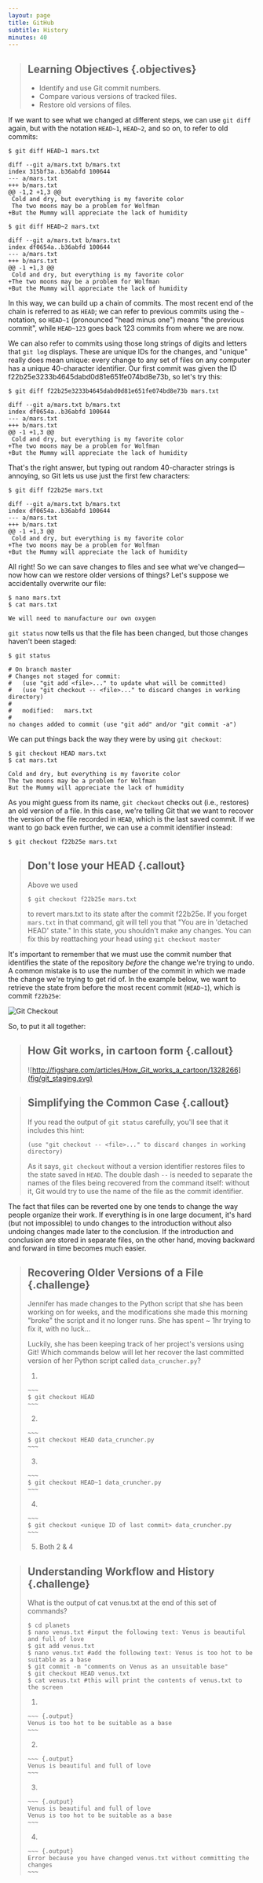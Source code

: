 ```yaml
---
layout: page
title: GitHub
subtitle: History
minutes: 40
---
```

> ## Learning Objectives {.objectives}
>
> *   Identify and use Git commit numbers.
> *   Compare various versions of tracked files.
> *   Restore old versions of files.

If we want to see what we changed at different steps, we can use `git diff`
again, but with the notation `HEAD~1`, `HEAD~2`, and so on, to refer to old
commits:

~~~ {.bash}
$ git diff HEAD~1 mars.txt
~~~
~~~ {.output}
diff --git a/mars.txt b/mars.txt
index 315bf3a..b36abfd 100644
--- a/mars.txt
+++ b/mars.txt
@@ -1,2 +1,3 @@
 Cold and dry, but everything is my favorite color
 The two moons may be a problem for Wolfman
+But the Mummy will appreciate the lack of humidity
~~~
~~~ {.bash}
$ git diff HEAD~2 mars.txt
~~~
~~~ {.output}
diff --git a/mars.txt b/mars.txt
index df0654a..b36abfd 100644
--- a/mars.txt
+++ b/mars.txt
@@ -1 +1,3 @@
 Cold and dry, but everything is my favorite color
+The two moons may be a problem for Wolfman
+But the Mummy will appreciate the lack of humidity
~~~

In this way,
we can build up a chain of commits.
The most recent end of the chain is referred to as `HEAD`;
we can refer to previous commits using the `~` notation,
so `HEAD~1` (pronounced "head minus one")
means "the previous commit",
while `HEAD~123` goes back 123 commits from where we are now.

We can also refer to commits using
those long strings of digits and letters
that `git log` displays.
These are unique IDs for the changes,
and "unique" really does mean unique:
every change to any set of files on any computer
has a unique 40-character identifier.
Our first commit was given the ID
f22b25e3233b4645dabd0d81e651fe074bd8e73b,
so let's try this:

~~~ {.bash}
$ git diff f22b25e3233b4645dabd0d81e651fe074bd8e73b mars.txt
~~~
~~~ {.output}
diff --git a/mars.txt b/mars.txt
index df0654a..b36abfd 100644
--- a/mars.txt
+++ b/mars.txt
@@ -1 +1,3 @@
 Cold and dry, but everything is my favorite color
+The two moons may be a problem for Wolfman
+But the Mummy will appreciate the lack of humidity
~~~

That's the right answer,
but typing out random 40-character strings is annoying,
so Git lets us use just the first few characters:

~~~ {.bash}
$ git diff f22b25e mars.txt
~~~
~~~ {.output}
diff --git a/mars.txt b/mars.txt
index df0654a..b36abfd 100644
--- a/mars.txt
+++ b/mars.txt
@@ -1 +1,3 @@
 Cold and dry, but everything is my favorite color
+The two moons may be a problem for Wolfman
+But the Mummy will appreciate the lack of humidity
~~~


All right! So
we can save changes to files and see what we've changed&mdash;now how
can we restore older versions of things?
Let's suppose we accidentally overwrite our file:

~~~ {.bash}
$ nano mars.txt
$ cat mars.txt
~~~
~~~ {.output}
We will need to manufacture our own oxygen
~~~

`git status` now tells us that the file has been changed,
but those changes haven't been staged:

~~~ {.bash}
$ git status
~~~
~~~ {.output}
# On branch master
# Changes not staged for commit:
#   (use "git add <file>..." to update what will be committed)
#   (use "git checkout -- <file>..." to discard changes in working directory)
#
#	modified:   mars.txt
#
no changes added to commit (use "git add" and/or "git commit -a")
~~~

We can put things back the way they were
by using `git checkout`:

~~~ {.bash}
$ git checkout HEAD mars.txt
$ cat mars.txt
~~~
~~~ {.output}
Cold and dry, but everything is my favorite color
The two moons may be a problem for Wolfman
But the Mummy will appreciate the lack of humidity
~~~

As you might guess from its name,
`git checkout` checks out (i.e., restores) an old version of a file.
In this case,
we're telling Git that we want to recover the version of the file recorded in `HEAD`,
which is the last saved commit.
If we want to go back even further,
we can use a commit identifier instead:

~~~ {.bash}
$ git checkout f22b25e mars.txt
~~~

> ## Don't lose your HEAD {.callout}
> Above we used
>
> ~~~ {.bash}
> $ git checkout f22b25e mars.txt
> ~~~
>
> to revert mars.txt to its state after the commit f22b25e.
> If you forget `mars.txt` in that command, git will tell you that "You are in
> 'detached HEAD' state." In this state, you shouldn't make any changes.
> You can fix this by reattaching your head using ``git checkout master``


It's important to remember that
we must use the commit number that identifies the state of the repository
*before* the change we're trying to undo.
A common mistake is to use the number of
the commit in which we made the change we're trying to get rid of.
In the example below, we want to retrieve the state from before the most
recent commit (`HEAD~1`), which is commit `f22b25e`:

![Git Checkout](fig/git-checkout.svg)

So, to put it all together:

> ## How Git works, in cartoon form {.callout}
> ![http://figshare.com/articles/How_Git_works_a_cartoon/1328266](fig/git_staging.svg)

> ## Simplifying the Common Case {.callout}
>
> If you read the output of `git status` carefully,
> you'll see that it includes this hint:
>
> ~~~ {.bash}
> (use "git checkout -- <file>..." to discard changes in working directory)
> ~~~
>
> As it says,
> `git checkout` without a version identifier restores files to the state saved in `HEAD`.
> The double dash `--` is needed to separate the names of the files being recovered
> from the command itself:
> without it,
> Git would try to use the name of the file as the commit identifier.

The fact that files can be reverted one by one
tends to change the way people organize their work.
If everything is in one large document,
it's hard (but not impossible) to undo changes to the introduction
without also undoing changes made later to the conclusion.
If the introduction and conclusion are stored in separate files,
on the other hand,
moving backward and forward in time becomes much easier.


> ## Recovering Older Versions of a File {.challenge}
>
> Jennifer has made changes to the Python script that she has been working on for weeks, and the
> modifications she made this morning "broke" the script and it no longer runs. She has spent
> ~ 1hr trying to fix it, with no luck...
>
> Luckily, she has been keeping track of her project's versions using Git! Which commands below will
> let her recover the last committed version of her Python script called
> `data_cruncher.py`?
>
> 1. 
>
>     ~~~
>     $ git checkout HEAD
>     ~~~
> 2. 
>
>     ~~~
>     $ git checkout HEAD data_cruncher.py
>     ~~~
> 3. 
>
>     ~~~
>     $ git checkout HEAD~1 data_cruncher.py
>     ~~~
> 4. 
>
>     ~~~
>     $ git checkout <unique ID of last commit> data_cruncher.py
>     ~~~
> 5. Both 2 & 4


> ## Understanding Workflow and History {.challenge}
>
> What is the output of cat venus.txt at the end of this set of commands?
>
> ~~~ {.bash}
> $ cd planets
> $ nano venus.txt #input the following text: Venus is beautiful and full of love
> $ git add venus.txt
> $ nano venus.txt #add the following text: Venus is too hot to be suitable as a base
> $ git commit -m "comments on Venus as an unsuitable base"
> $ git checkout HEAD venus.txt
> $ cat venus.txt #this will print the contents of venus.txt to the screen
> ~~~
>
> 1. 
> 
>     ~~~ {.output}
>     Venus is too hot to be suitable as a base
>     ~~~
>
> 2. 
> 
>     ~~~ {.output}
>     Venus is beautiful and full of love
>     ~~~
>
> 3. 
> 
>     ~~~ {.output}
>     Venus is beautiful and full of love
>     Venus is too hot to be suitable as a base
>     ~~~
>
> 4. 
> 
>     ~~~ {.output}
>     Error because you have changed venus.txt without committing the changes
>     ~~~

